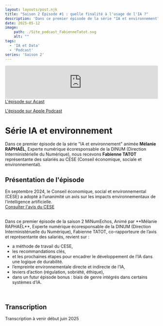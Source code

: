 ```yaml
---
layout: layouts/post.njk
title: "Saison 2 Épisode #1 : quelle finalité à l'usage de l'IA ?"
description: 'Dans ce premier épisode de la série "IA et environnement", Mélanie Raphaël reçoit Fabienne Tatot, rapporteur du rapport du CESE'
date: 2025-05-12
image:
    path: ./Site_podcast_FabienneTatot.svg
    alt: ""
tags:
  - 'IA et Data'
  - 'Podcast'
series: 'Saison 2'
---
```

<!-- intégration Acast -->

<iframe src="https://embed.acast.com/$/669e18c83847f8c1a590bc69/680a071f3e1190c8312ef12a?" frameBorder="0" width="100%" height="110px" allow="autoplay"></iframe>

</br>
<!-- Lien Acast -->
<a class="fr-link fr-icon-arrow-right-line fr-link--icon-right" href="https://shows.acast.com/minumeco-initiatives-pour-un-numerique-ecoresponsable/episodes/680a071f3e1190c8312ef12a">L'épisode sur Acast</a>

</br>

<!-- Lien Apple Podcast -->
<a class="fr-link fr-icon-arrow-right-line fr-link--icon-right" href="https://podcasts.apple.com/fr/podcast/minumechos-initiatives-pour-un-num%C3%A9rique-public/id1759375669">L'épisode sur Apple Podcast</a>


<!-- légende du podcast-->

# Série IA et environnement

Dans ce premier épisode de la série "IA et environnement" animée **Mélanie RAPHAËL**, Experte numérique écoresponsable de la DINUM (Direction Interministérielle du Numérique), nous recevons **Fabienne TATOT** représentante des salariés au CESE (Conseil économique, sociale et environnemental).

## Présentation de l'épisode

En septembre 2024, le Conseil économique, social et environnemental (CESE) a adopté à l’unanimité un avis sur les impacts environnementaux de l’intelligence artificielle.
</br>
<a class="fr-link fr-icon-arrow-right-line fr-link--icon-right" href="https://www.lecese.fr/travaux-publies/impacts-de-lintelligence-artificielle-risques-et-opportunites-pour-lenvironnement">Consulter l'avis du CESE</a>

</br>
Dans ce premier épisode de la saison 2 MiNumEchos, Animé par **Mélanie RAPHAËL**, Experte numérique écoresponsable de la DINUM (Direction Interministéruelle du Numérique), Fabienne TATOT, co-rapporteure de l’avis et représentante des salariés, revient sur :

* a méthode de travail du CESE,
* les recommandations clés,
* et les prochaines étapes pour encadrer le développement de l’IA dans une logique de durabilité.
* l’empreinte environnementale directe et indirecte de l’IA,
* leviers d’action (régulation, sobriété, éthique), 
* dans un futur épisode bonus : biais de genre intégrés dans certains systèmes d’IA.
</br>

<!-- légende du podcast-->

## Transcription
Transcription à venir début juin 2025
